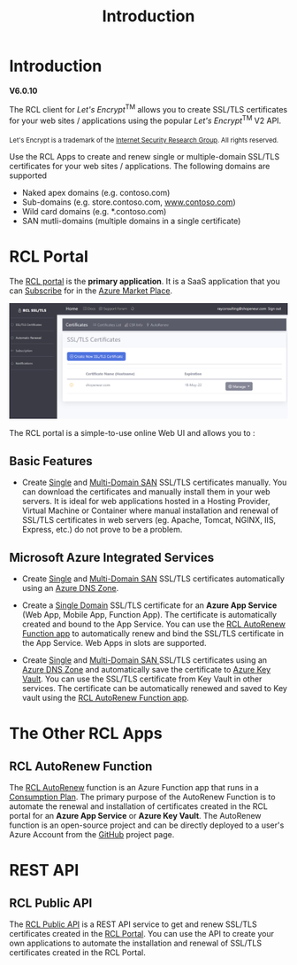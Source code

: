 ﻿---
title: Introduction
description: The RCL client for Let's Encrypt allows you to create SSL/TLS certificates for your web sites / applications using the popular Let's Encrypt V2 API.
has_children: false
nav_order: 1
---

# Introduction
**V6.0.10**

The RCL client for *Let's Encrypt*<sup>TM</sup> allows you to create SSL/TLS certificates for your web sites / applications using the popular *Let's Encrypt*<sup>TM</sup> V2 API.

<sub>Let's Encrypt is a trademark of the [Internet Security Research Group](https://www.abetterinternet.org/). All rights reserved.</sub>

Use the RCL Apps to create and renew single or multiple-domain SSL/TLS certificates for your web sites / applications. The following domains are supported

- Naked apex domains (e.g. contoso.com)
- Sub-domains (e.g. store.contoso.com, www.contoso.com)
- Wild card domains (e.g. *.contoso.com) 
- SAN mutli-domains (multiple domains in a single certificate) 

# RCL Portal

The [RCL portal](../portal/portal) is the **primary application**. It is a SaaS application that you can [Subscribe](../subscription/subscription) for in the [Azure Market Place](https://azuremarketplace.microsoft.com/en-us/marketplace/apps/rayconsulting.002?tab=Overview).

![image](./images/portal/portal.PNG)

The RCL portal is a simple-to-use online Web UI and allows you to :

## Basic Features

- Create [Single](../portal/stand-alone) and [Multi-Domain SAN](../portal/stand-alone-san) SSL/TLS certificates manually. You can download the certificates and manually install them in your web servers. It is ideal for web applications hosted in a Hosting Provider, Virtual Machine or Container where manual installation and renewal of SSL/TLS certificates in web servers (eg. Apache, Tomcat, NGINX, IIS, Express, etc.) do not prove to be a problem.

## Microsoft Azure Integrated Services

- Create [Single](../portal/azure-dns) and [Multi-Domain SAN](../portal/azure-dns-san) SSL/TLS certificates automatically using an [Azure DNS Zone](https://docs.microsoft.com/en-us/azure/dns/dns-zones-records). 

- Create a [Single Domain](../portal/azure-appservice) SSL/TLS certificate for an **Azure App Service** (Web App, Mobile App, Function App). The certificate is automatically created and bound to the App Service. You can use the [RCL AutoRenew Function app](../autorenew/autorenew) to automatically renew and bind the SSL/TLS certificate in the App Service. Web Apps in slots are supported.

- Create [Single](../portal/azure-keyvault) and [Multi-Domain SAN ](../portal/azure-keyvault-san) SSL/TLS certificates using an [Azure DNS Zone](https://docs.microsoft.com/en-us/azure/dns/dns-zones-records) and automatically save the certificate to [Azure Key Vault](https://docs.microsoft.com/en-us/azure/key-vault/general/basic-concepts). You can use the SSL/TLS certificate from Key Vault in other services. The certificate can be automatically renewed and saved to Key vault using the [RCL AutoRenew Function app](/autorenew/autorenew).

# The Other RCL Apps

## RCL AutoRenew Function

The [RCL AutoRenew](/autorenew/autorenew) function is an Azure Function app that runs in a [Consumption Plan](https://docs.microsoft.com/en-us/azure/azure-functions/consumption-plan). The primary purpose of the AutoRenew Function is to automate the renewal and installation of certificates created in the RCL portal for an **Azure App Service** or **Azure Key Vault**. The AutoRenew function is an open-source project and can be directly deployed to a user's Azure Account from the [GitHub](https://github.com/rcl-ssl/RCL.AutoRenew.Function) project page.

# REST API 

## RCL Public API

The [RCL Public API](../api/api) is a REST API service to get and renew SSL/TLS certificates created in the [RCL Portal](./portal/portal.md). You can use the API to create your own applications to automate the installation and renewal of SSL/TLS certificates created in the RCL Portal.


